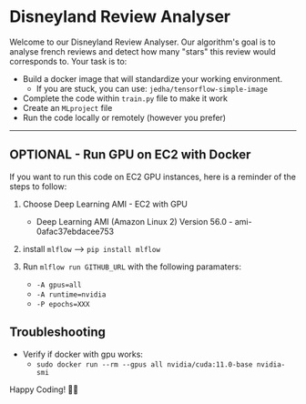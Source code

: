 # Disneyland Review Analyser 

Welcome to our Disneyland Review Analyser. Our algorithm's goal is to analyse french reviews and detect how many "stars" this review would corresponds to. Your task is to:

* Build a docker image that will standardize your working environment. 
    * If you are stuck, you can use: `jedha/tensorflow-simple-image`
* Complete the code within `train.py` file to make it work
* Create an `MLproject` file 
* Run the code locally or remotely (however you prefer)

---

## OPTIONAL - Run GPU on EC2 with Docker 

If you want to run this code on EC2 GPU instances, here is a reminder of the steps to follow:

1. Choose Deep Learning AMI - EC2 with GPU 
    * Deep Learning AMI (Amazon Linux 2) Version 56.0 - ami-0afac37ebdacee753

2. install `mlflow` --> `pip install mlflow`

3. Run `mlflow run GITHUB_URL` with the following paramaters:
    * `-A gpus=all`
    * `-A runtime=nvidia`
    * `-P epochs=XXX`

## Troubleshooting 

* Verify if docker with gpu works:
    * `sudo docker run --rm --gpus all nvidia/cuda:11.0-base nvidia-smi`


Happy Coding! 👩‍💻
